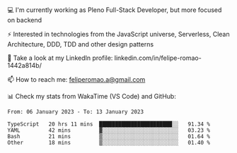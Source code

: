 💻 I'm currently working as Pleno Full-Stack Developer, but more focused on backend

⚡ Interested in technologies from the JavaScript universe, Serverless, Clean Architecture, DDD, TDD and other design patterns

👥 Take a look at my LinkedIn profile: linkedin.com/in/felipe-romao-1442a814b/

📫 How to reach me: feliperomao.a@gmail.com

📊 Check my stats from WakaTime (VS Code) and GitHub:

<!--START_SECTION:waka-->

```text
From: 06 January 2023 - To: 13 January 2023

TypeScript   20 hrs 11 mins  ███████████████████████░░   91.34 %
YAML         42 mins         ▓░░░░░░░░░░░░░░░░░░░░░░░░   03.23 %
Bash         21 mins         ▒░░░░░░░░░░░░░░░░░░░░░░░░   01.64 %
Other        18 mins         ▒░░░░░░░░░░░░░░░░░░░░░░░░   01.40 %
```

<!--END_SECTION:waka-->
